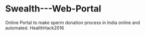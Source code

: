 # Swealth---Web-Portal
Online Portal to make sperm donation process in India online and automated. HealthHack2016 
